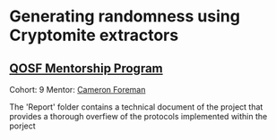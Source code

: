 # Generating randomness using Cryptomite extractors
## [QOSF Mentorship Program](https://qosf.org/)

Cohort: 9
Mentor: [Cameron Foreman](https://github.com/cforeman-cqc)

The 'Report' folder contains a technical document of the project that provides a thorough overfiew of the protocols implemented within the porject
